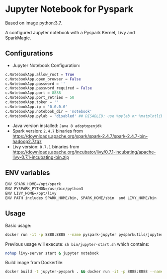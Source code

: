 # Jupyter Notebook for Pyspark

Based on image python:3.7.

A configured Jupyter notebook with a Pyspark Kernel, Livy and SparkMagic.

## Configurations

- Jupyter Notebook Configuration:

```python
c.NotebookApp.allow_root = True
c.NotebookApp.open_browser = False
c.NotebookApp.password = ''
c.NotebookApp.password_required = False
c.NotebookApp.port = 8888
c.NotebookApp.port_retries = 50
c.NotebookApp.token = ''
c.NotebookApp.ip = '0.0.0.0'
c.NotebookApp.notebook_dir = 'notebook'
c.NotebookApp.pylab = 'disabled' ## DISABLED: use %pylab or %matplotlib in the notebook to enable matplotlib
```

- Java version installed: `Java 8 adoptopenjdk`
- Spark version: `2.4.7` binaries from <https://downloads.apache.org/spark/spark-2.4.7/spark-2.4.7-bin-hadoop2.7.tgz>
- Livy version: `0.7.1` binaries from <https://downloads.apache.org/incubator/livy/0.7.1-incubating/apache-livy-0.7.1-incubating-bin.zip>

## ENV variables

```bash
ENV SPARK_HOME=/opt/spark
ENV PYSPARK_PYTHON=/usr/bin/python3
ENV LIVY_HOME=/opt/livy
ENV PATH includes SPARK_HOME/bin, SPARK_HOME/sbin  and LIVY_HOME/bin
```

## Usage

Basic usage:

```bash
docker run -it -p 8888:8888 --name pyspark-jupyter pysparkutils/jupyter-notebook
```

Previous usage will execute: `sh bin/jupyter-start.sh` which contains:

```bash
nohup livy-server start & jupyter notebook 
```

Build image from Dockerfile:

```bash
docker build -t jupyter-pyspark . && docker run -it -p 8888:8888 --name pyspark-jupyter-notebook jupyter-pyspark
```
